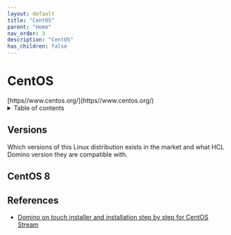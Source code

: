 ```yaml
---
layout: default
title: "CentOS"
parent: "Home"
nav_order: 3
description: "CentOS"
has_children: false
---
```

<h1>CentOS</h1>
[https//www.centos.org/](https//www.centos.org/)

<details close markdown="block">
  <summary>
    Table of contents
  </summary>
  {: .text-delta }
1. TOC
{:toc}
</details>

## Versions
Which versions of this Linux distribution exists in the market and what HCL Domino version they are compatible with.

## CentOS 8



## References
* [Domino on touch installer and installation step by step for CentOS Stream](https://nashcom.github.io/domino-startscript/install_domino/)